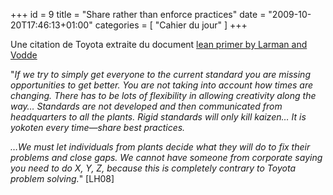 +++
id = 9
title = "Share rather than enforce practices"
date = "2009-10-20T17:46:13+01:00"
categories = [ "Cahier du jour" ]
+++

Une citation de Toyota extraite du document [lean primer by Larman and Vodde](http://www.leanprimer.com/wiki/index.php?title=Main_Page)

"_If we try to simply get everyone to the current standard you are missing opportunities to get better. You are not taking into account how times are changing. There has to be lots of flexibility in allowing creativity along the way… Standards are not developed and then communicated from headquarters to all the plants. Rigid standards will only kill kaizen… It is yokoten every time—share best practices._

_…We must let individuals from plants decide what they will do to fix their problems and close gaps. We cannot have someone from corporate saying you need to do X, Y, Z, because this is completely contrary to Toyota problem solving._" [LH08]

